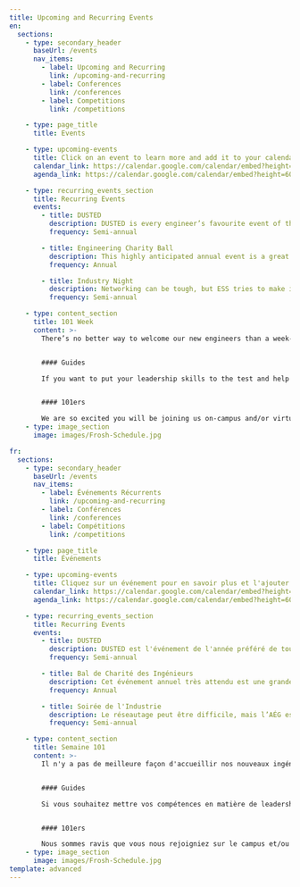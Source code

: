 ```yaml
---
title: Upcoming and Recurring Events
en:
  sections:
    - type: secondary_header
      baseUrl: /events
      nav_items:
        - label: Upcoming and Recurring
          link: /upcoming-and-recurring
        - label: Conferences
          link: /conferences
        - label: Competitions
          link: /competitions

    - type: page_title
      title: Events

    - type: upcoming-events
      title: Click on an event to learn more and add it to your calendar.
      calendar_link: https://calendar.google.com/calendar/embed?height=600&wkst=1&bgcolor=%23ffffff&ctz=America%2FToronto&src=Y2VtLmdAc29mdHdhcmVmb3Jsb3ZlLmNvbQ&src=YWRkcmVzc2Jvb2sjY29udGFjdHNAZ3JvdXAudi5jYWxlbmRhci5nb29nbGUuY29t&src=dHIudHVya2lzaCNob2xpZGF5QGdyb3VwLnYuY2FsZW5kYXIuZ29vZ2xlLmNvbQ&color=%23039BE5&color=%2333B679&color=%230B8043&mode=MONTH
      agenda_link: https://calendar.google.com/calendar/embed?height=600&wkst=1&bgcolor=%23ffffff&ctz=America%2FToronto&src=Y2VtLmdAc29mdHdhcmVmb3Jsb3ZlLmNvbQ&src=YWRkcmVzc2Jvb2sjY29udGFjdHNAZ3JvdXAudi5jYWxlbmRhci5nb29nbGUuY29t&src=dHIudHVya2lzaCNob2xpZGF5QGdyb3VwLnYuY2FsZW5kYXIuZ29vZ2xlLmNvbQ&color=%23039BE5&color=%2333B679&color=%230B8043&mode=AGENDA

    - type: recurring_events_section
      title: Recurring Events
      events:
        - title: DUSTED
          description: DUSTED is every engineer’s favourite event of the year. Once per semester, engineering students are loaded onto a bus a taken to a mystery location for a fun night of drinks and dancing. Tickets sell out quickly, so make sure you keep an eye out for when they go on sale!
          frequency: Semi-annual

        - title: Engineering Charity Ball
          description: This highly anticipated annual event is a great night for everyone. This is your chance to get dressed up and enjoy a fun night with friends, all while supporting a good cause! With food, drinks, dancing, raffles, and more, you don’t want to miss out on this great night!
          frequency: Annual

        - title: Industry Night
          description: Networking can be tough, but ESS tries to make it a little easier with our annual Industry Night! This night is your chance to connect with industry professionals and start thinking about your future career.
          frequency: Semi-annual

    - type: content_section
      title: 101 Week
      content: >-
        There’s no better way to welcome our new engineers than a week-long party with the best faculty on campus! This is a great week to get to know your peers, connect with the faculty, and learn more about what we do here at ESS. 


        #### Guides

        If you want to put your leadership skills to the test and help us welcome in our new students, keep an eye on our social media and website throughout the summer to see when applications are released. (Applications for 2021 are closed)


        #### 101ers

        We are so excited you will be joining us on-campus and/or virtually this fall! Keep an eye on our social media and website to see when kits go on sale so you can take part in 101 Week!
    - type: image_section
      image: images/Frosh-Schedule.jpg

fr:
  sections:
    - type: secondary_header
      baseUrl: /events
      nav_items:
        - label: Événements Récurrents
          link: /upcoming-and-recurring
        - label: Conférences
          link: /conferences
        - label: Compétitions
          link: /competitions

    - type: page_title
      title: Événements

    - type: upcoming-events
      title: Cliquez sur un événement pour en savoir plus et l'ajouter à votre calendrier.
      calendar_link: https://calendar.google.com/calendar/embed?height=600&wkst=1&bgcolor=%23ffffff&ctz=America%2FToronto&src=Y2VtLmdAc29mdHdhcmVmb3Jsb3ZlLmNvbQ&src=YWRkcmVzc2Jvb2sjY29udGFjdHNAZ3JvdXAudi5jYWxlbmRhci5nb29nbGUuY29t&src=dHIudHVya2lzaCNob2xpZGF5QGdyb3VwLnYuY2FsZW5kYXIuZ29vZ2xlLmNvbQ&color=%23039BE5&color=%2333B679&color=%230B8043&mode=MONTH
      agenda_link: https://calendar.google.com/calendar/embed?height=600&wkst=1&bgcolor=%23ffffff&ctz=America%2FToronto&src=Y2VtLmdAc29mdHdhcmVmb3Jsb3ZlLmNvbQ&src=YWRkcmVzc2Jvb2sjY29udGFjdHNAZ3JvdXAudi5jYWxlbmRhci5nb29nbGUuY29t&src=dHIudHVya2lzaCNob2xpZGF5QGdyb3VwLnYuY2FsZW5kYXIuZ29vZ2xlLmNvbQ&color=%23039BE5&color=%2333B679&color=%230B8043&mode=AGENDA

    - type: recurring_events_section
      title: Recurring Events
      events:
        - title: DUSTED
          description: DUSTED est l'événement de l'année préféré de tous les ingénieurs. Une fois par semestre, les étudiants en ingénierie sont embarqués dans un bus et emmenés dans un lieu mystérieux pour une nuit amusante de boissons et de danse. Les billets se vendent rapidement, alors gardez l'œil ouvert pour savoir quand ils seront mis en vente !
          frequency: Semi-annual

        - title: Bal de Charité des Ingénieurs
          description: Cet événement annuel très attendu est une grande soirée pour tous. C'est l'occasion de se mettre dans notre meilleure état et de passer une bonne soirée entre amis, tout en soutenant une bonne cause ! Avec de la nourriture, des boissons, de la danse, des tirages au sort et bien plus encore, vous ne voulez pas manquer cette grande soirée !
          frequency: Annual

        - title: Soirée de l'Industrie
          description: Le réseautage peut être difficile, mais l’AÉG essaie de le rendre un peu plus facile avec sa soirée annuelle de l'industrie ! Cette soirée est l'occasion de rencontrer des professionnels du secteur et de commencer à réfléchir à votre future carrière.
          frequency: Semi-annual

    - type: content_section
      title: Semaine 101
      content: >-
        Il n'y a pas de meilleure façon d'accueillir nos nouveaux ingénieurs qu'une semaine de fête avec les meilleurs professeurs du campus ! Il s'agit d'une semaine idéale pour faire connaissance avec vos pairs, établir des liens avec le corps professoral et en apprendre davantage sur ce que nous faisons ici à l'AÉG. 


        #### Guides

        Si vous souhaitez mettre vos compétences en matière de leadership à l'épreuve et nous aider à accueillir nos nouveaux étudiants, gardez un œil sur nos médias sociaux et notre site Web tout au long de l'été pour savoir quand les candidatures seront publiées. (Les candidatures pour 2021 sont closes)


        #### 101ers

        Nous sommes ravis que vous nous rejoigniez sur le campus et/ou virtuellement cet automne ! Surveillez nos médias sociaux et notre site Web pour savoir quand les kits seront mis en vente afin que vous puissiez participer à la Semaine 101 !
    - type: image_section
      image: images/Frosh-Schedule.jpg
template: advanced
---
```

